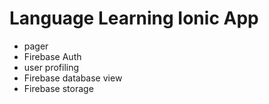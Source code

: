 # Language Learning Ionic App


- pager
- Firebase Auth
- user profiling
- Firebase database view
- Firebase storage
